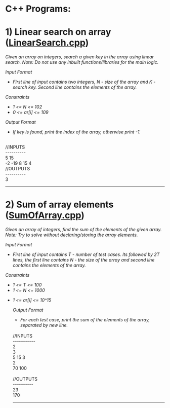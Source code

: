 <h1>C++ Programs:</h1>

# 1) Linear search on array (<a href="https://github.com/JamesyJoseph/ArrayPrograms_cpp/blob/main/LinearSearch.cpp">LinearSearch.cpp</a>)
<p><i>Given an array on integers, search a given key in the array using linear search.
Note: Do not use any inbuilt functions/libraries for the main logic.</i></p>
<i>
  Input Format
  
<ul><li>First line of input contains two integers, N - size of the array and K - search key. Second line contains the elements of the array.</li></ul>

Constraints

<ul><li>1 <= N <= 102</li>
<li>0 <= ar[i] <= 109</li></ul>

Output Format

<ul><li>If key is found, print the index of the array, otherwise print -1.</li></ul>
</i>
<br>//INPUTS<br>
----------<br>
5 15<br>
-2 -19 8 15 4
<br>//OUTPUTS<br>
----------<br>
3<br>


<hr> 

# 2) Sum of array elements (<a href="https://github.com/JamesyJoseph/ArrayPrograms_cpp/blob/main/SumOfArray.cpp">SumOfArray.cpp</a>)
<p><i>Given an array of integers, find the sum of the elements of the given array.
Note: Try to solve without declaring/storing the array elements.</i></p>
<i>
  Input Format
  
<ul><li>First line of input contains T - number of test cases. Its followed by 2T lines, the first line contains N - the size of the array and second line contains the elements of the array.</li></ul>

Constraints

<ul><li>1 <= T <= 100</li>
<li>1 <= N <= 1000</li></ul>
<ul><li>1 <= ar[i] <= 10^15</li>

Output Format

<ul><li>For each test case, print the sum of the elements of the array, separated by new line.</li></ul>
</i>
<br>//INPUTS<br>
-----------<br>
2<br>
3<br>
5 15 3 <br>
2<br>
70 100<br>
<br>//OUTPUTS<br>
----------<br>
23<br>
170<br>

<hr> 

